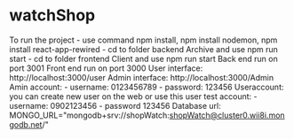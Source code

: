 # watchShop
To run the project
    - use command npm install, npm install nodemon, npm install react-app-rewired
    - cd to folder backend Archive and use npm run start
    - cd to folder frontend Client and use npm run start
Back end run on port 3001
Front end run on port 3000
User interface: http://localhost:3000/user
Admin interface: http://localhost:3000/Admin
Amin account:
    - username: 0123456789
    - password: 123456
Useraccount: you can create new user on the web or use this user test account:
    - username: 0902123456
    - password 123456
Database url:
MONGO_URL="mongodb+srv://shopWatch:shopWatch@cluster0.wii8i.mongodb.net/"
